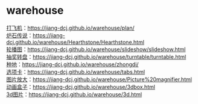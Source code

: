 # warehouse
<a href="https://jiang-dcj.github.io/warehouse/plan/" target="blank">打飞机</a>：<a href="https://jiang-dcj.github.io/warehouse/plan/" target="blank">https://jiang-dcj.github.io/warehouse/plan/</a>
<br>
<a href="https://jiang-dcj.github.io/warehouse/Hearthstone/Hearthstone.html" target="blank">炉石传说</a>：<a href="https://jiang-dcj.github.io/warehouse/Hearthstone/Hearthstone.html" target="blank">https://jiang-dcj.github.io/warehouse/Hearthstone/Hearthstone.html</a>
<br>
<a href="https://jiang-dcj.github.io/warehouse/slideshow/slideshow.html" target="blank">轮播图</a>：<a href="https://jiang-dcj.github.io/warehouse/slideshow/slideshow.html" target="blank">https://jiang-dcj.github.io/warehouse/slideshow/slideshow.html</a>
<br>
<a href="https://jiang-dcj.github.io/warehouse/turntable/turntable.html" target="blank">抽奖转盘</a>：<a href="https://jiang-dcj.github.io/warehouse/turntable/turntable.html" target="blank">https://jiang-dcj.github.io/warehouse/turntable/turntable.html</a>
<br>
<a href="https://jiang-dcj.github.io/warehouse/zhongdi/" target="blank">种地</a>：<a href="https://jiang-dcj.github.io/warehouse/zhongdi/" target="blank">https://jiang-dcj.github.io/warehouse/zhongdi/</a>
<br>
<a href="https://jiang-dcj.github.io/warehouse/tabs.html" target="blank">选项卡</a>：<a href="https://jiang-dcj.github.io/warehouse/tabs.html" target="blank">https://jiang-dcj.github.io/warehouse/tabs.html</a>
<br>
<a href="https://jiang-dcj.github.io/warehouse/Picture%20magnifier.html" target="blank">图片放大</a>：<a href="https://jiang-dcj.github.io/warehouse/Picture%20magnifier.html" target="blank">https://jiang-dcj.github.io/warehouse/Picture%20magnifier.html</a>
<br>
<a href="https://jiang-dcj.github.io/warehouse/3dbox.html" target="blank">动画盒子</a>：<a href="https://jiang-dcj.github.io/warehouse/3dbox.html" target="blank">https://jiang-dcj.github.io/warehouse/3dbox.html</a>
<br>
<a href="https://jiang-dcj.github.io/warehouse/3d.html" target="blank">3d图片</a>：<a href="https://jiang-dcj.github.io/warehouse/3d.html" target="blank">https://jiang-dcj.github.io/warehouse/3d.html</a>
